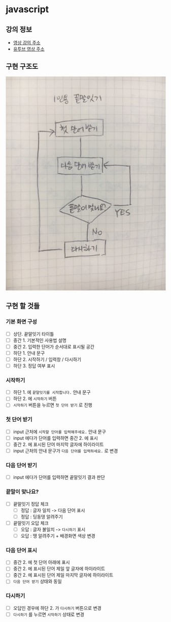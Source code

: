 # javascript
## 강의 정보
* [영상 강의 주소](http://edu.goorm.io/learn/lecture/10954/%EC%97%B0%EC%9E%AC-%EC%9B%B9-%EA%B2%8C%EC%9E%84-%EA%B0%9C%EB%B0%9C%EA%B3%BC-%ED%95%A8%EA%BB%98-%EB%B0%B0%EC%9A%B0%EB%8A%94-%EC%9E%90%EB%B0%94%EC%8A%A4%ED%81%AC%EB%A6%BD%ED%8A%B8)
* [유투브 영상 주소](https://www.youtube.com/watch?v=Qq2IJ2iEgWA&list=PLcqDmjxt30Rtbxbh4eJREOVekql_kWVmu)

## 구현 구조도 
![flow](./resource/end2end_flow.jpg)

## 구현 할 것들 
### 기본 화면 구성 
- [ ] 상단. 끝말잇기 타이틀 
- [ ] 중간 1. 기본적인 사용법 설명 
- [ ] 중간 2. 입력한 단어가 순서대로 표시될 공간 
- [ ] 하단 1. 안내 문구
- [ ] 하단 2. 시작하기 / 입력창 / 다시하기 
- [ ] 하단 3. 정답 여부 표시
### 시작하기 
- [ ] 하단 1. 에 `끝말잇기를 시작합니다.` 안내 문구 
- [ ] 하단 2. 에 `시작하기` 버튼 
- [ ] `시작하기` 버튼을 누르면 `첫 단어 받기` 로 진행
### 첫 단어 받기
- [ ] input 근처에 `시작할 단어를 입력해주세요.` 안내 문구
- [ ] input 에다가 단어를 입력하면 중간 2. 에 표시 
- [ ] 중간 2. 에 표시된 단어 마지막 글자에 하이라이트 
- [ ] input 근처의 안내 문구가 `다음 단어를 입력하세요.` 로 변경 
### 다음 단어 받기 
- [ ] input 에다가 단어를 입력하면 끝말잇기 결과 판단 
### 끝말이 맞나요? 
- [ ] 끝말잇기 정답 체크 
  - [ ] 정답 : 글자 일치 -> 다음 단어 표시 
  - [ ] 정답 : 딩동댕 알려주기 
- [ ] 끝말잇기 오답 체크 
  - [ ] 오답 : 글자 불일치 -> `다시하기` 표시
  - [ ] 오답 : 땡 알려주기 + 배경화면 색상 변경
### 다음 단어 표시
- [ ] 중간 2. 에 첫 단어 아래에 표시 
- [ ] 중간 2. 에 표시된 단어 제일 앞 글자에 하이라이트 
- [ ] 중간 2. 에 표시된 단어 제일 마지막 글자에 하이라이트 
- [ ] `다음 단어 받기` 상태와 동일
### 다시하기 
- [ ] 오답인 경우에 하단 2. 가 `다시하기` 버튼으로 변경 
- [ ] `다시하기` 를 누르면 `시작하기` 상태로 변경 
